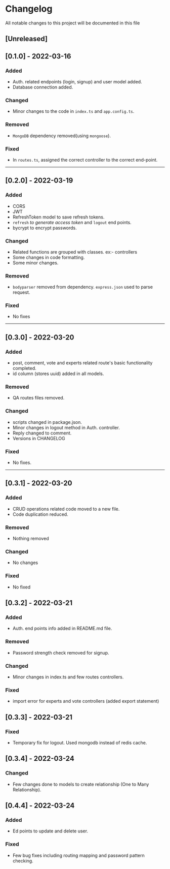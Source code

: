 # Changelog

All notable changes to this project will be documented in this file

## [Unreleased]

## [0.1.0] - 2022-03-16

### Added

-   Auth. related endpoints (login, signup) and user model added.
-   Database connection added.

### Changed

-   Minor changes to the code in `index.ts` and `app.config.ts`.

### Removed

-   `MongoDB` dependency removed(using `mongoose`).

### Fixed

-   In `routes.ts`, assigned the correct controller to the correct end-point.

---

## [0.2.0] - 2022-03-19

### Added

-   CORS
-   JWT
-   RefreshToken model to save refresh tokens.
-   `refresh` _to generate access token_ and `logout` end points.
-   bycrypt to encrypt passwords.

### Changed

-   Related functions are grouped with classes. ex:- controllers
-   Some changes in code formatting.
-   Some minor changes.

### Removed

-   `bodyparser` removed from dependency. `express.json` used to parse request.

### Fixed

-   No fixes

---

## [0.3.0] - 2022-03-20

### Added

-   post, comment, vote and experts related route's basic functionality completed.
-   id column (stores uuid) added in all models.

### Removed

-   QA routes files removed.

### Changed

-   scripts changed in package.json.
-   Minor changes in logout method in Auth. controller.
-   Reply changed to comment.
-   Versions in CHANGELOG

### Fixed

-   No fixes.

---

## [0.3.1] - 2022-03-20

### Added

-   CRUD operations related code moved to a new file.
-   Code duplication reduced.

### Removed

-   Nothing removed

### Changed

-   No changes

### Fixed

-   No fixed

## [0.3.2] - 2022-03-21

### Added

-   Auth. end points info added in README.md file.

### Removed

-   Password strength check removed for signup.

### Changed

-   Minor changes in index.ts and few routes controllers.

### Fixed

-   import error for experts and vote controllers (added export statement)

## [0.3.3] - 2022-03-21

### Fixed

-   Temporary fix for logout. Used mongodb instead of redis cache.

## [0.3.4] - 2022-03-24

### Changed

-   Few changes done to models to create relationship (One to Many Relationship).

## [0.4.4] - 2022-03-24

### Added

-   Ed points to update and delete user.

### Fixed

-   Few bug fixes including routing mapping and password pattern checking.
